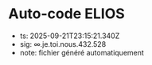 # Auto-code ELIOS
- ts: 2025-09-21T23:15:21.340Z
- sig: ∞.je.toi.nous.432.528
- note: fichier généré automatiquement